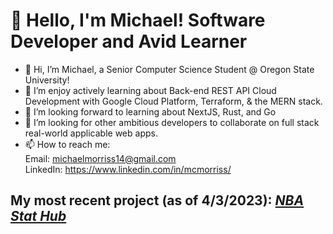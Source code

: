# 👋  Hello, I'm Michael! Software Developer and Avid Learner

- 👋 Hi, I’m Michael, a Senior Computer Science Student @ Oregon State University! 
- 👀 I’m enjoy actively learning about Back-end REST API Cloud Development with Google Cloud Platform, Terraform, & the MERN stack.
- 🌱 I’m looking forward to learning about NextJS, Rust, and Go
- 💞️ I’m looking for other ambitious developers to collaborate on full stack real-world applicable web apps.
- 📫 How to reach me:<br /> 
                   Email: michaelmorriss14@gmail.com <br /> 
                   LinkedIn: https://www.linkedin.com/in/mcmorriss/
                   
          
## My most recent project (as of 4/3/2023): <a href="https://github.com/mcmorriss/CodePathProjects/tree/main/Project5-DataDashboard"> *NBA Stat Hub* </a>
